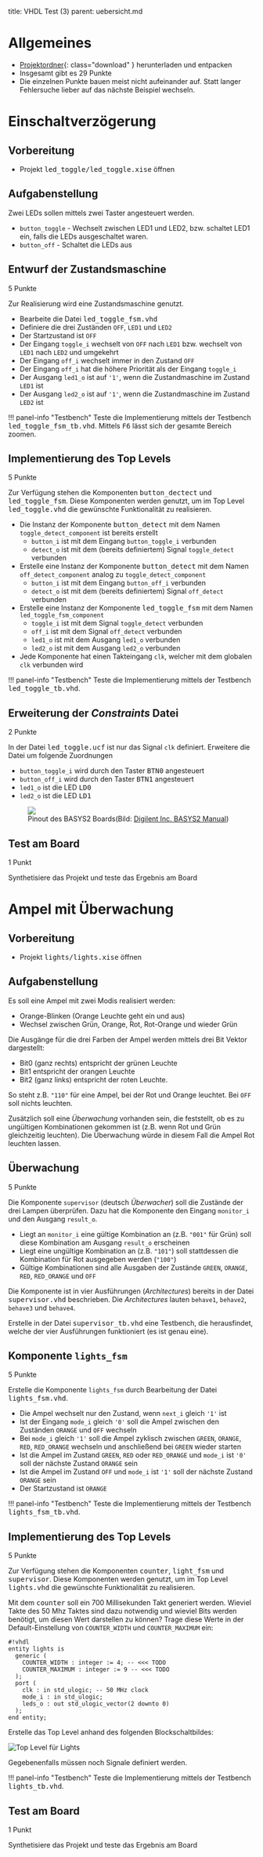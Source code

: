 title: VHDL Test (3)
parent: uebersicht.md

# Allgemeines
* [Projektordner]({filename}vhdl_test_3.compress){: class="download" } herunterladen und entpacken
* Insgesamt gibt es <span class="badge">29 Punkte</span>
* Die einzelnen Punkte bauen meist nicht aufeinander auf. Statt langer Fehlersuche lieber auf das nächste Beispiel wechseln.

# Einschaltverzögerung
## Vorbereitung
* Projekt <samp>led_toggle/led_toggle.xise</samp> öffnen

## Aufgabenstellung
Zwei LEDs sollen mittels zwei Taster angesteuert werden. 

* `button_toggle` - Wechselt zwischen LED1 und LED2, bzw. schaltet LED1 ein, falls die LEDs ausgeschaltet waren.
* `button_off` - Schaltet die LEDs aus

## Entwurf der Zustandsmaschine 
<span class="badge">5 Punkte</span>

Zur Realisierung wird eine Zustandsmaschine genutzt.

* Bearbeite die Datei <samp>led_toggle_fsm.vhd</samp>
* Definiere die drei Zuständen `OFF`, `LED1` und `LED2`
* Der Startzustand ist `OFF`
* Der Eingang `toggle_i` wechselt von `OFF` nach `LED1` bzw. wechselt von `LED1` nach `LED2` und umgekehrt
* Der Eingang `off_i` wechselt immer in den Zustand `OFF`
* Der Eingang `off_i` hat die höhere Priorität als der Eingang `toggle_i`
* Der Ausgang `led1_o` ist auf `'1'`, wenn die Zustandmaschine im Zustand `LED1` ist
* Der Ausgang `led2_o` ist auf `'1'`, wenn die Zustandmaschine im Zustand `LED2` ist

!!! panel-info "Testbench"
    Teste die Implementierung mittels der Testbench <samp>led_toggle_fsm_tb.vhd</samp>. Mittels <kbd>F6</kbd> lässt sich
    der gesamte Bereich zoomen.

## Implementierung des Top Levels
<span class="badge">5 Punkte</span>

Zur Verfügung stehen die Komponenten <samp>button_dectect</samp> und <samp>led_toggle_fsm</samp>. Diese
Komponenten werden genutzt, um im Top Level <samp>led_toggle.vhd</samp> die gewünschte Funktionalität zu realisieren.

* Die Instanz der Komponente <samp>button_detect</samp> mit dem Namen `toggle_detect_component` ist bereits erstellt
    * `button_i` ist mit dem Eingang `button_toggle_i` verbunden
    * `detect_o` ist mit dem (bereits definiertem) Signal `toggle_detect` verbunden
* Erstelle eine Instanz der Komponente <samp>button_detect</samp> mit dem Namen `off_detect_component` analog zu `toggle_detect_component`
    * `button_i` ist mit dem Eingang `button_off_i` verbunden
    * `detect_o` ist mit dem (bereits definiertem) Signal `off_detect` verbunden
* Erstelle eine Instanz der Komponente <samp>led_toggle_fsm</samp> mit dem Namen `led_toggle_fsm_component`
    * `toggle_i` ist mit dem Signal `toggle_detect` verbunden
    * `off_i` ist mit dem Signal `off_detect` verbunden
    * `led1_o` ist mit dem Ausgang `led1_o` verbunden
    * `led2_o` ist mit dem Ausgang `led2_o` verbunden
* Jede Komponente hat einen Takteingang `clk`, welcher mit dem globalen `clk` verbunden wird

!!! panel-info "Testbench"
    Teste die Implementierung mittels der Testbench <samp>led_toggle_tb.vhd</samp>.

## Erweiterung der *Constraints* Datei
<span class="badge">2 Punkte</span>

In der Datei <samp>led_toggle.ucf</samp> ist nur das Signal `clk` definiert. Erweitere die Datei um folgende Zuordnungen

* `button_toggle_i` wird durch den Taster <samp>BTN0</samp> angesteuert
* `button_off_i` wird durch den Taster <samp>BTN1</samp> angesteuert
* `led1_o` ist die LED <samp>LD0</samp>
* `led2_o` ist die LED <samp>LD1</samp>

<figure><img src="{filename}../basys2_pinout.svg"><figcaption>Pinout des BASYS2 Boards(Bild: <a href="http://www.digilentinc.com/Products/Detail.cfm?NavPath=2,400,790&Prod=BASYS2">Digilent Inc. BASYS2 Manual</a>)</figcaption></figure>

## Test am Board
<span class="badge">1 Punkt</span>

Synthetisiere das Projekt und teste das Ergebnis am Board

# Ampel mit Überwachung
## Vorbereitung
* Projekt <samp>lights/lights.xise</samp> öffnen

## Aufgabenstellung
Es soll eine Ampel mit zwei Modis realisiert werden: 

* Orange-Blinken (Orange Leuchte geht ein und aus)
* Wechsel zwischen Grün, Orange, Rot, Rot-Orange und wieder Grün

Die Ausgänge für die drei Farben der Ampel werden mittels drei Bit Vektor dargestellt:

* Bit0 (ganz rechts) entspricht der grünen Leuchte
* Bit1 entspricht der orangen Leuchte
* Bit2 (ganz links) entspricht der roten Leuchte.

So steht z.B. `"110"` für eine Ampel, bei der Rot und Orange leuchtet. Bei `OFF` soll nichts leuchten.

Zusätzlich soll eine *Überwachung* vorhanden sein, die feststellt, ob es zu ungültigen Kombinationen gekommen ist (z.B.
wenn Rot und Grün gleichzeitig leuchten). Die Überwachung würde in diesem Fall die Ampel Rot leuchten lassen.

## Überwachung
<span class="badge">5 Punkte</span>

Die Komponente `supervisor` (deutsch *Überwacher*) soll die Zustände der drei Lampen überprüfen. Dazu hat die Komponente
den Eingang `monitor_i` und den Ausgang `result_o`.

* Liegt an `monitor_i` eine gültige Kombination an (z.B. `"001"` für Grün) soll diese Kombination am Ausgang `result_o` erscheinen
* Liegt eine ungültige Kombination an (z.B. `"101"`) soll stattdessen die Kombination für Rot ausgegeben werden (`"100"`)
* Gültige Kombinationen sind alle Ausgaben der Zustände `GREEN`, `ORANGE`, `RED`, `RED_ORANGE` und `OFF`

Die Komponente ist in vier Ausführungen (*Architectures*) bereits in der Datei <samp>supervisor.vhd</samp> beschrieben. Die
*Architectures* lauten `behave1`, `behave2`, `behave3` und `behave4`.

Erstelle in der Datei <samp>supervisor_tb.vhd</samp> eine Testbench, die herausfindet, welche der vier Ausführungen
funktioniert (es ist genau eine).

## Komponente `lights_fsm`
<span class="badge">5 Punkte</span>

Erstelle die Komponente `lights_fsm` durch Bearbeitung der Datei <samp>lights_fsm.vhd</samp>.

* Die Ampel wechselt nur den Zustand, wenn `next_i` gleich `'1'` ist
* Ist der Eingang `mode_i` gleich `'0'` soll die Ampel zwischen den Zuständen `ORANGE` und `OFF` wechseln
* Bei `mode_i` gleich `'1'` soll die Ampel zyklisch zwischen `GREEN`, `ORANGE`, `RED`, `RED_ORANGE` wechseln und anschließend bei `GREEN` wieder starten
* Ist die Ampel im Zustand `GREEN`, `RED` oder `RED_ORANGE` und `mode_i` ist `'0'` soll der nächste Zustand `ORANGE` sein
* Ist die Ampel im Zustand `OFF` und `mode_i` ist `'1'` soll der nächste Zustand `ORANGE` sein
* Der Startzustand ist `ORANGE`

!!! panel-info "Testbench"
    Teste die Implementierung mittels der Testbench <samp>lights_fsm_tb.vhd</samp>.

## Implementierung des Top Levels
<span class="badge">5 Punkte</span>

Zur Verfügung stehen die Komponenten <samp>counter</samp>, <samp>light_fsm</samp> und <samp>supervisor</samp>. Diese
Komponenten werden genutzt, um im Top Level <samp>lights.vhd</samp> die gewünschte Funktionalität zu realisieren.

Mit dem <samp>counter</samp> soll ein 700 Millisekunden Takt generiert werden. Wieviel Takte des 50 Mhz Taktes sind dazu
notwendig und wieviel Bits werden benötigt, um diesen Wert darstellen zu können? Trage diese Werte in der Default-Einstellung
von `COUNTER_WIDTH` und `COUNTER_MAXIMUM` ein:

    #!vhdl
    entity lights is
      generic (
        COUNTER_WIDTH : integer := 4; -- <<< TODO
        COUNTER_MAXIMUM : integer := 9 -- <<< TODO
      );
      port (
        clk : in std_ulogic; -- 50 MHz clock
        mode_i : in std_ulogic;
        leds_o : out std_ulogic_vector(2 downto 0)
      );
    end entity;

Erstelle das Top Level anhand des folgenden Blockschaltbildes:

![Top Level für Lights]({filename}test3_lights.jpg)

Gegebenenfalls müssen noch Signale definiert werden.

!!! panel-info "Testbench"
    Teste die Implementierung mittels der Testbench <samp>lights_tb.vhd</samp>.

## Test am Board
<span class="badge">1 Punkt</span>

Synthetisiere das Projekt und teste das Ergebnis am Board
